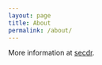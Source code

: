 ```yaml
---
layout: page
title: About
permalink: /about/
---
```


More information at [secdr](https://github.com/secdr/).
